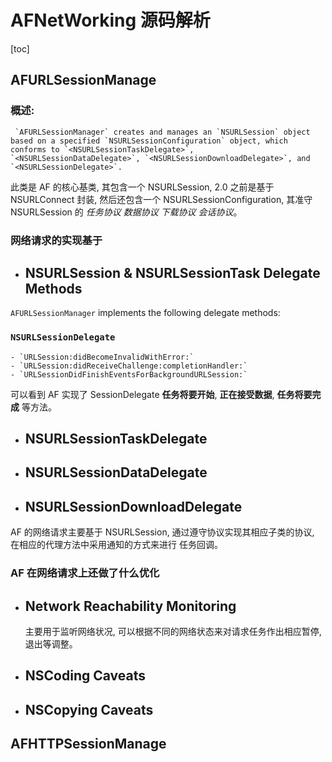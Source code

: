 # AFNetWorking 源码解析

[toc]
## AFURLSessionManage
### 概述: 
```
 `AFURLSessionManager` creates and manages an `NSURLSession` object based on a specified `NSURLSessionConfiguration` object, which conforms to `<NSURLSessionTaskDelegate>`, `<NSURLSessionDataDelegate>`, `<NSURLSessionDownloadDelegate>`, and `<NSURLSessionDelegate>`.
```
此类是 AF 的核心基类, 其包含一个 NSURLSession, 2.0 之前是基于 NSURLConnect 封装, 然后还包含一个 NSURLSessionConfiguration, 其准守 NSURLSession 的 *任务协议* *数据协议* *下载协议* *会话协议*。

### 网络请求的实现基于

*  ## NSURLSession & NSURLSessionTask Delegate Methods

 `AFURLSessionManager` implements the following delegate methods:
  ### `NSURLSessionDelegate` 
  ```
 - `URLSession:didBecomeInvalidWithError:`        
 - `URLSession:didReceiveChallenge:completionHandler:`
 - `URLSessionDidFinishEventsForBackgroundURLSession:`
  ```
  可以看到 AF 实现了 SessionDelegate **任务将要开始**, **正在接受数据**, **任务将要完成** 等方法。
  
  * ## NSURLSessionTaskDelegate
  * ## NSURLSessionDataDelegate
  * ## NSURLSessionDownloadDelegate

  AF 的网络请求主要基于 NSURLSession, 通过遵守协议实现其相应子类的协议, 在相应的代理方法中采用通知的方式来进行 任务回调。

### AF 在网络请求上还做了什么优化
 
 *  ## Network Reachability Monitoring 
    主要用于监听网络状况, 可以根据不同的网络状态来对请求任务作出相应暂停,退出等调整。
    
 *  ## NSCoding Caveats
 *  ## NSCopying Caveats

## AFHTTPSessionManage

